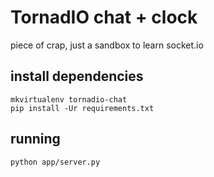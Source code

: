 # TornadIO chat + clock

piece of crap, just a sandbox to learn socket.io


## install dependencies

    mkvirtualenv tornadio-chat
    pip install -Ur requirements.txt

## running

    python app/server.py
